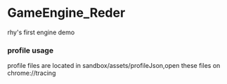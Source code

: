 # GameEngine_Reder
rhy's first engine demo



### profile usage

profile files are located in sandbox/assets/profileJson,open these files on chrome://tracing

